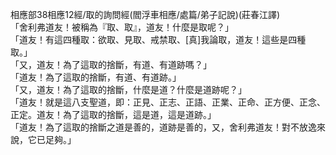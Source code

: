 相應部38相應12經/取的詢問經(閻浮車相應/處篇/弟子記說)(莊春江譯)  
「舍利弗道友！被稱為『取、取』，道友！什麼是取呢？」  
「道友！有這四種取：欲取、見取、戒禁取、[真]我論取，道友！這些是四種取。」  
「又，道友！為了這取的捨斷，有道、有道跡嗎？」  
「道友！為了這取的捨斷，有道、有道跡。」  
「又，道友！為了這取的捨斷，什麼是道？什麼是道跡呢？」  
「道友！就是這八支聖道，即：正見、正志、正語、正業、正命、正方便、正念、正定。道友！為了這取的捨斷，這是道，這是道跡。」  
「道友！為了這取的捨斷之道是善的，道跡是善的，又，舍利弗道友！對不放逸來說，它已足夠。」  
  
  
